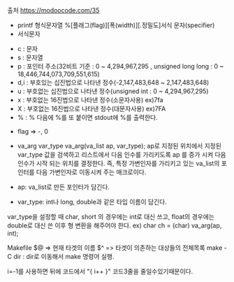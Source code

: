출처 https://modoocode.com/35
* printf 형식문자열
%[플래그(flag)][폭(width)][.정밀도]서식 문자(specifier)
* 서식문자
- c : 문자
- s : 문자열
- p : 포인터 주소(32비트 기준 : 0 ~ 4,294,967,295 , unsigned long long : 0 ~ 18,446,744,073,709,551,615)
- d,i : 부호있는 십진법으로 나타낸 정수(-2,147,483,648 ~ 2,147,483,648)
- u : 부호없는 십진법으로 나타낸 정수(unsigned int : 0 ~ 4,294,967,295)
- x : 부호없는 16진법으로 나타낸 정수(소문자사용) ex)7fa
- X : 부호없는 16진법으로 나타낸 정수(대문자사용) ex)7FA
- % : % 다음에 %를 또 붙이면 stdout에 %를 출력한다.

* flag => -, 0

* va_arg
var_type va_arg(va_list ap, var_type);
ap로 지정된 위치에서 지정된 var_type 값을 검색하고 리스트에서 다음 인수를 가리키도록 ap 를 증가 시켜 다음 인수가 시작 되는 위치를 결정한다. 즉, 특정 가변인자를 가리키고 있는 va_list의 포인터를 다음 가변인자로 이동시켜 주는 매크로이다.

* ap: va_list로 만든 포인터가 담긴다.
* var_type: int나 long, double과 같은 타입 이름이 담긴다.

var_type을 설정할 때 char, short 의 경우에는 int로 대신 쓰고, float의 경우에는 double로 대신 쓴 이후 형 변환을 해주어야 한다.
ex) char ch = (char) va_arg(ap, int);

Makefile
$@ => 현재 타겟의 이름
$^ => 타겟이 의존하는 대상들의 전체목록
make -C dir : dir로 이동해서 make 명령어 실행.

i=-1를 사용하면 뒤에 코드에서 "{ i++ }" 코드3줄을 줄일수있기때문이다.
